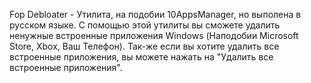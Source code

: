 Fop Debloater - Утилита, на подобии 10AppsManager, но выполена в русском языке.
С помощью этой утилиты вы сможете удалить ненужные встроенные приложения Windows (Наподобии Microsoft Store, Xbox, Ваш Телефон).
Так-же если вы хотите удалить все встроенные приложения, вы можете нажать на "Удалить все встроенные приложения".
